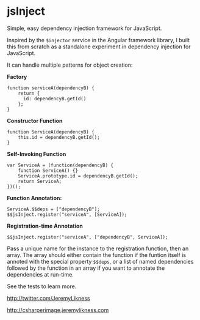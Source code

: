 jsInject
========

Simple, easy dependency injection framework for JavaScript.

Inspired by the `$injector` service in the Angular framework library, I built this from scratch as a standalone experiment in dependency injection for JavaScript. 

It can handle multiple patterns for object creation: 

**Factory**

    function serviceA(dependencyB) {
        return {
          id: dependencyB.getId()
        };
    }

**Constructor Function** 

    function ServiceA(dependencyB) {
        this.id = dependencyB.getId();
    }

**Self-Invoking Function** 

    var ServiceA = (function(dependencyB) {
        function ServiceA() {}
        ServiceA.prototype.id = dependencyB.getId();
        return ServiceA;
    })();

**Function Annotation:**

    ServiceA.$$deps = ["dependencyB"]; 
    $$jsInject.register("serviceA", [ServiceA]); 

**Registration-time Annotation** 

    $$jsInject.register("serviceA", ["dependencyB", ServiceA]); 

Pass a unique name for the instance to the registration function, then an array. The array should either contain the function if the funtion itself is annoted with the special property `$$deps`, or a list of named dependencies followed by the function in an array if you want to annotate the dependencies at run-time. 

See the tests to learn more. 

http://twitter.com/JeremyLikness

http://csharperimage.jeremylikness.com
